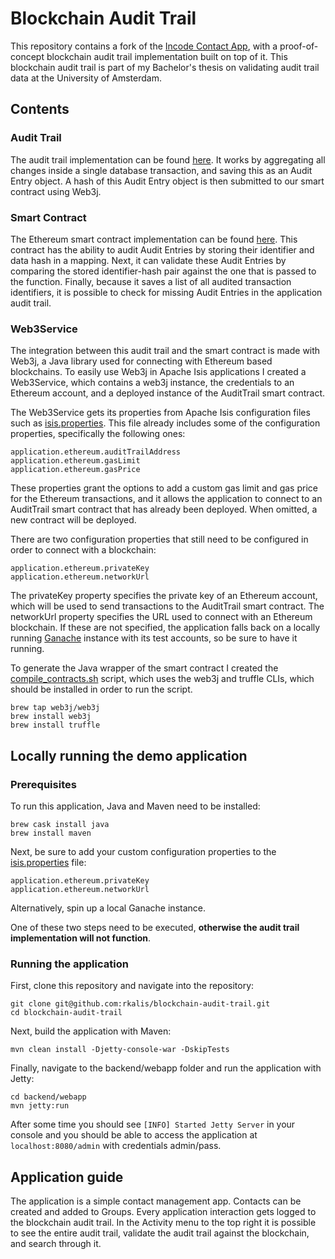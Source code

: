 # Blockchain Audit Trail

This repository contains a fork of the [Incode Contact App](https://github.com/incodehq/contactapp), with a proof-of-concept blockchain audit trail implementation built on top of it. This blockchain audit trail is part of my Bachelor's thesis on validating audit trail data at the University of Amsterdam.

## Contents

### Audit Trail
The audit trail implementation can be found [here](backend/dom/src/main/java/org/incode/eurocommercial/contactapp/dom/audit). It works by aggregating all changes inside a single database transaction, and saving this as an Audit Entry object. A hash of this Audit Entry object is then submitted to our smart contract using Web3j.

### Smart Contract
The Ethereum smart contract implementation can be found [here](backend/truffle/contracts/AuditTrail.sol). This contract has the ability to audit Audit Entries by storing their identifier and data hash in a mapping. Next, it can validate these Audit Entries by comparing the stored identifier-hash pair against the one that is passed to the function. Finally, because it saves a list of all audited transaction identifiers, it is possible to check for missing Audit Entries in the application audit trail.

### Web3Service
The integration between this audit trail and the smart contract is made with Web3j, a Java library used for connecting with Ethereum based blockchains. To easily use Web3j in Apache Isis applications I created a Web3Service, which contains a web3j instance, the credentials to an Ethereum account, and a deployed instance of the AuditTrail smart contract.

The Web3Service gets its properties from Apache Isis configuration files such as [isis.properties](backend/webapp/src/main/webapp/WEB-INF/isis.properties). This file already includes some of the configuration properties, specifically the following ones:
```
application.ethereum.auditTrailAddress
application.ethereum.gasLimit
application.ethereum.gasPrice
```
These properties grant the options to add a custom gas limit and gas price for the Ethereum transactions, and it allows the application to connect to an AuditTrail smart contract that has already been deployed. When omitted, a new contract will be deployed.

There are two configuration properties that still need to be configured in order to connect with a blockchain:
```
application.ethereum.privateKey
application.ethereum.networkUrl
```
The privateKey property specifies the private key of an Ethereum account, which will be used to send transactions to the AuditTrail smart contract. The networkUrl property specifies the URL used to connect with an Ethereum blockchain. If these are not specified, the application falls back on a locally running [Ganache](http://truffleframework.com/ganache/) instance with its test accounts, so be sure to have it running.

To generate the Java wrapper of the smart contract I created the [compile_contracts.sh](backend/compile_contracts.sh) script, which uses the web3j and truffle CLIs, which should be installed in order to run the script.
```
brew tap web3j/web3j
brew install web3j
brew install truffle
```

## Locally running the demo application
### Prerequisites
To run this application, Java and Maven need to be installed:
```
brew cask install java
brew install maven
```

Next, be sure to add your custom configuration properties to the [isis.properties](backend/webapp/src/main/webapp/WEB-INF/isis.properties) file:
```
application.ethereum.privateKey
application.ethereum.networkUrl
```

Alternatively, spin up a local Ganache instance. 

One of these two steps need to be executed, **otherwise the audit trail implementation will not function**.

### Running the application
First, clone this repository and navigate into the repository:
```
git clone git@github.com:rkalis/blockchain-audit-trail.git
cd blockchain-audit-trail
```

Next, build the application with Maven:
```
mvn clean install -Djetty-console-war -DskipTests
```

Finally, navigate to the backend/webapp folder and run the application with Jetty:
```
cd backend/webapp
mvn jetty:run
```

After some time you should see `[INFO] Started Jetty Server` in your console and you should be able to access the application at `localhost:8080/admin` with credentials admin/pass.

## Application guide
The application is a simple contact management app. Contacts can be created and added to Groups. Every application interaction gets logged to the blockchain audit trail. In the Activity menu to the top right it is possible to see the entire audit trail, validate the audit trail against the blockchain, and search through it.
